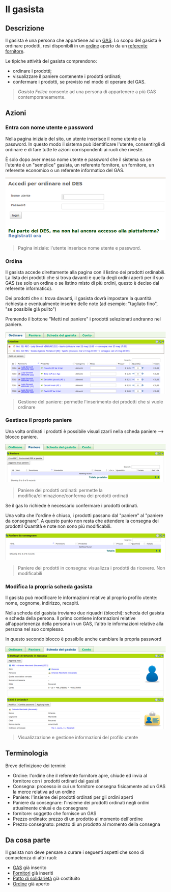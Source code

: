 # Il gasista

## Descrizione

Il gasista è una persona che appartiene ad un [GAS](resource_gas.md).
Lo scopo del gasista è ordinare prodotti, resi disponibili in un [ordine](resource_order.md) aperto da un [referente fornitore](gas_referrer_supplier.md).

Le tipiche attività del gasista comprendono:

* ordinare i prodotti;
* visualizzare il paniere contenente i prodotti ordinati;
* confermare i prodotti, se previsto nel modo di operare del GAS.

> *Gasista Felice* consente ad una persona di appartenere a più GAS contemporaneamente.

## Azioni

### Entra con nome utente e password

Nella pagina iniziale del sito, un utente inserisce il nome utente e la password. In questo modo il sistema può identificare l'utente, consentirgli di ordinare e di fare tutte le azioni corrispondenti ai ruoli che riveste.

È solo dopo aver messo nome utente e password che il sistema sa se l'utente è un "semplice" gasista, un referente fornitore, un fornitore, un referente economico o un referente informatico del GAS.

![Schermata di autenticazione](_static/gas_member_auth.png)

> Pagina iniziale: l'utente inserisce nome utente e password.

### Ordina

Il gasista accede direttamente alla pagina con il listino dei prodotti ordinabili. La lista dei prodotti che si trova davanti è quella degli ordini aperti per il suo GAS (se solo un ordine o se listino misto di più ordini, questo è deciso dal referente informatico).

Dei prodotti che si trova davanti, il gasista dovrà impostare la quantità richiesta e eventualmente inserire delle note (ad esempio: "tagliato fino", "se possibile già pulito")

Premendo il bottone "Metti nel paniere" i prodotti selezionati andranno nel paniere.

![Schermata di gestione del paniere](_static/order.png)

> Gestione del paniere: permette l'inserimento dei prodotti che si vuole ordinare

### Gestisce il proprio paniere

Una volta ordinati i prodotti è possibile visualizzarli nella scheda paniere --> blocco paniere.

![Schermata di gestione del paniere](_static/basket.png)

> Paniere dei prodotti ordinati: permette la modifica/eliminazione/conferma dei prodotti ordinati

Se il gas lo richiede è necessario confermare i prodotti ordinati.

Una volta che l'ordine è chiuso, i prodotti passano dal "paniere" al "paniere da consegnare". A questo punto non resta che attendere la consegna dei prodotti! Quantità e note non sono più modificabili.

![Schermata del paniere dei prodotti in consegna](_static/basket_to_deliver.png)

> Paniere dei prodotti in consegna: visualizza i prodotti da ricevere. Non modificabili

### Modifica la propria scheda gasista

Il gasista può modificare le informazioni relative al proprio profilo utente: nome, cognome, indirizzo, recapiti.

Nella scheda del gasista troviamo due riquadri (blocchi): scheda del gasista e scheda della persona. Il primo contiene informazioni relative all'appartenenza della persona in un GAS, l'altro le informazioni relative alla persona nel suo complesso.

In questo secondo blocco è possibile anche cambiare la propria password

![Scheda del gasista](_static/gas_member_info.png)

> Visualizzazione e gestione informazioni del profilo utente

## Terminologia

Breve definizione dei termini:

* Ordine: l'ordine che il referente fornitore apre, chiude ed invia al fornitore con i prodotti ordinati dai gasisti
* Consegna: processo in cui un fornitore consegna fisicamente ad un GAS la merce relativa ad un ordine
* Paniere: l'insieme dei prodotti ordinati per gli ordini aperti
* Paniere da consegnare: l'insieme dei prodotti ordinati negli ordini attualmente chiusi e da consegnare
* fornitore: soggetto che fornisce un GAS
* Prezzo ordinato: prezzo di un prodotto al momento dell'ordine
* Prezzo consegnato: prezzo di un prodotto al momento della consegna

## Da cosa parte

Il gasista non deve pensare a curare i seguenti aspetti che sono di competenza di altri ruoli:

* [GAS](resource_gas.md) già inserito
* [Fornitori](resource_supplier.md) già inseriti
* [Patto di solidarietà](resource_pact.md) già costituito
* [Ordine](resource_order.md) già aperto
